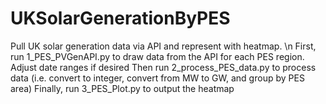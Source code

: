 # UKSolarGenerationByPES
Pull UK solar generation data via API and represent with heatmap. \n
First, run 1_PES_PVGenAPI.py to draw data from the API for each PES region. Adjust date ranges if desired
Then run 2_process_PES_data.py to process data (i.e. convert to integer, convert from MW to GW, and group by PES area)
Finally, run 3_PES_Plot.py to output the heatmap
